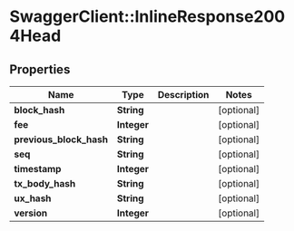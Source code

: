 # SwaggerClient::InlineResponse2004Head

## Properties
Name | Type | Description | Notes
------------ | ------------- | ------------- | -------------
**block_hash** | **String** |  | [optional] 
**fee** | **Integer** |  | [optional] 
**previous_block_hash** | **String** |  | [optional] 
**seq** | **String** |  | [optional] 
**timestamp** | **Integer** |  | [optional] 
**tx_body_hash** | **String** |  | [optional] 
**ux_hash** | **String** |  | [optional] 
**version** | **Integer** |  | [optional] 


